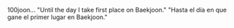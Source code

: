 100joon...
"Until the day I take first place on Baekjoon."
"Hasta el día en que gane el primer lugar en Baekjoon."
